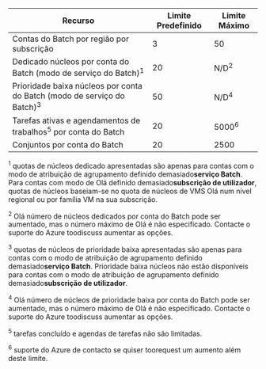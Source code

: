 | **Recurso** | **Limite Predefinido** | **Limite Máximo** |
| --- | --- | --- |
| Contas do Batch por região por subscrição | 3 |50 |
| Dedicado núcleos por conta do Batch (modo de serviço do Batch)<sup>1</sup> | 20 | N/D<sup>2</sup> |
| Prioridade baixa núcleos por conta do Batch (modo de serviço do Batch)<sup>3</sup> | 50 | N/D<sup>4</sup> |
| Tarefas ativas e agendamentos de trabalhos<sup>5</sup> por conta do Batch | 20 | 5000<sup>6</sup> |
| Conjuntos por conta do Batch | 20 | 2500 |

<sup>1</sup> quotas de núcleos dedicado apresentadas são apenas para contas com o modo de atribuição de agrupamento definido demasiado**serviço Batch**. Para contas com modo de Olá definido demasiado**subscrição de utilizador**, quotas de núcleos baseiam-se no quota de núcleos de VMS Olá num nível regional ou por família VM na sua subscrição.

<sup>2</sup> Olá número de núcleos dedicados por conta do Batch pode ser aumentado, mas o número máximo de Olá é não especificado. Contacte o suporte do Azure toodiscuss aumentar as opções.

<sup>3</sup> quotas de núcleos de prioridade baixa apresentadas são apenas para contas com o modo de atribuição de agrupamento definido demasiado**serviço Batch**. Prioridade baixa núcleos não estão disponíveis para contas com o modo de atribuição de agrupamento definido demasiado**subscrição de utilizador**.

<sup>4</sup> Olá número de núcleos de prioridade baixa por conta do Batch pode ser aumentado, mas o número máximo de Olá é não especificado. Contacte o suporte do Azure toodiscuss aumentar as opções.

<sup>5</sup> tarefas concluído e agendas de tarefas não são limitadas.

<sup>6</sup> suporte do Azure de contacto se quiser toorequest um aumento além deste limite.
